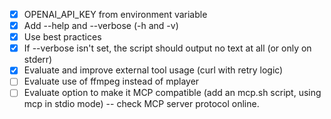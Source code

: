 - [x] OPENAI_API_KEY from environment variable
- [x] Add --help and --verbose (-h and -v)
- [x] Use best practices
- [x] If --verbose isn't set, the script should output no text at all (or only on stderr)
- [x] Evaluate and improve external tool usage (curl with retry logic)
- [ ] Evaluate use of ffmpeg instead of mplayer
- [ ] Evaluate option to make it MCP compatible (add an mcp.sh script, using mcp in stdio mode) -- check MCP server protocol online.
